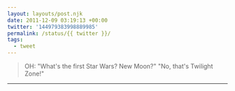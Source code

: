 ```yaml
---
layout: layouts/post.njk
date: 2011-12-09 03:19:13 +00:00
twitter: '144979383998889985'
permalink: /status/{{ twitter }}/
tags: 
  - tweet
---
```


> OH: "What's the first Star Wars? New Moon?" "No, that's Twilight Zone!"

---
